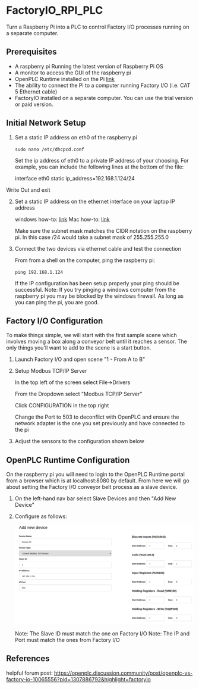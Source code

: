 # FactoryIO_RPI_PLC
Turn a Raspberry Pi into a PLC to control Factory I/O processes running on a separate computer.  

## Prerequisites
- A raspberry pi Running the latest version of Raspberry Pi OS
- A monitor to access the GUI of the raspberry pi
- OpenPLC Runtime installed on the Pi [link](https://www.openplcproject.com/runtime/raspberry-pi/)
- The ability to connect the Pi to a computer running Factory I/O (i.e. CAT 5 Ethernet cable)
- FactoryIO installed on a separate computer. You can use the trial version or paid version.

## Initial Network Setup
1. Set a static IP address on eth0 of the raspberry pi

	`sudo nano /etc/dhcpcd.conf`

	Set the ip address of eth0 to a private IP address of your choosing. For example, you can include the following lines at the bottom of the file:

	interface eth0
	static ip_address=192.168.1.124/24

Write Out and exit

2. Set a static IP address on the ethernet interface on your laptop IP address

	windows how-to: [link](https://pureinfotech.com/set-static-ip-address-windows-10/)
	Mac how-to: [link](https://kb.netgear.com/000037250/Setting-a-static-IP-address-on-your-network-adapter-in-Mac-OS-for-direct-access-to-an-access-point)

	Make sure the subnet mask matches the CIDR notation on the raspberry pi. In this case /24 would take a subnet mask of 255.255.255.0

3. Connect the two devices via ethernet cable and test the connection

	From from a shell on the computer, ping the raspberry pi:

	`ping 192.168.1.124`

	If the IP configuration has been setup properly your ping should be successful. Note: If you try pinging a windows computer from the raspberry pi you may be blocked by the windows firewall. As long as you can ping the pi, you are good.

## Factory I/O Configuration

To make things simple, we will start with the first sample scene which involves moving a box along a conveyor belt until it reaches a sensor. The only things you'll want to add to the scene is a start button.

1. Launch Factory I/O and open scene "1 - From A to B"

2. Setup Modbus TCP/IP Server

	In the top left of the screen select File->Drivers
	
	From the Dropdown select "Modbus TCP/IP Server"

	Click CONFIGURATION in the top right

	Change the Port to 503 to deconflict with OpenPLC and ensure the network adapter is the one you set previously and have connected to the pi

3. Adjust the sensors to the configuration shown below

## OpenPLC Runtime Configuration

On the raspberry pi you will need to login to the OpenPLC Runtime portal from a browser which is at localhost:8080 by default. From here we will go about setting the Factory I/O conveyor belt process as a slave device.

1. On the left-hand nav bar select Slave Devices and then "Add New Device"

2. Configure as follows:

	![OpenPLC Runtime Slave Device Configuration](Images/runtime_conf.png)

	Note: The Slave ID must match the one on Factory I/O
	Note: The IP and Port must match the ones from Factory I/O

	
## References

helpful forum post: https://openplc.discussion.community/post/openplc-vs-factory-io-10065556?pid=1307886792&highlight=factoryio



